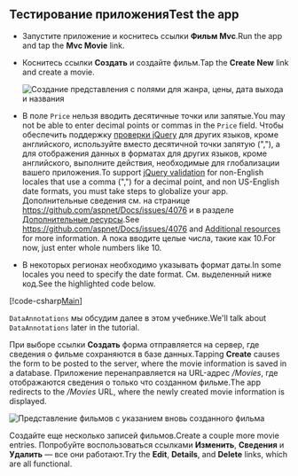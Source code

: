 
## <a name="test-the-app"></a><span data-ttu-id="d2fa1-101">Тестирование приложения</span><span class="sxs-lookup"><span data-stu-id="d2fa1-101">Test the app</span></span>

* <span data-ttu-id="d2fa1-102">Запустите приложение и коснитесь ссылки **Фильм Mvc**.</span><span class="sxs-lookup"><span data-stu-id="d2fa1-102">Run the app and tap the **Mvc Movie** link.</span></span>
* <span data-ttu-id="d2fa1-103">Коснитесь ссылки **Создать** и создайте фильм.</span><span class="sxs-lookup"><span data-stu-id="d2fa1-103">Tap the **Create New** link and create a movie.</span></span>

  ![Создание представления с полями для жанра, цены, дата выхода и названия](../../tutorials/first-mvc-app/adding-model/_static/movies.png)

* <span data-ttu-id="d2fa1-105">В поле `Price` нельзя вводить десятичные точки или запятые.</span><span class="sxs-lookup"><span data-stu-id="d2fa1-105">You may not be able to enter decimal points or commas in the `Price` field.</span></span> <span data-ttu-id="d2fa1-106">Чтобы обеспечить поддержку [проверки jQuery](https://jqueryvalidation.org/) для других языков, кроме английского, используйте вместо десятичной точки запятую (","), а для отображения данных в форматах для других языков, кроме английского, выполните действия, необходимые для глобализации вашего приложения.</span><span class="sxs-lookup"><span data-stu-id="d2fa1-106">To support [jQuery validation](https://jqueryvalidation.org/) for non-English locales that use a comma (",") for a decimal point, and non US-English date formats, you must take steps to globalize your app.</span></span> <span data-ttu-id="d2fa1-107">Дополнительные сведения см. на странице https://github.com/aspnet/Docs/issues/4076 и в разделе [Дополнительные ресурсы](#additional-resources).</span><span class="sxs-lookup"><span data-stu-id="d2fa1-107">See https://github.com/aspnet/Docs/issues/4076 and [Additional resources](#additional-resources) for more information.</span></span> <span data-ttu-id="d2fa1-108">А пока вводите целые числа, такие как 10.</span><span class="sxs-lookup"><span data-stu-id="d2fa1-108">For now, just enter whole numbers like 10.</span></span>

<a name="displayformatdatelocal"></a>

* <span data-ttu-id="d2fa1-109">В некоторых регионах необходимо указывать формат даты.</span><span class="sxs-lookup"><span data-stu-id="d2fa1-109">In some locales you need to specify the date format.</span></span> <span data-ttu-id="d2fa1-110">См. выделенный ниже код.</span><span class="sxs-lookup"><span data-stu-id="d2fa1-110">See the highlighted code below.</span></span>

[!code-csharp[Main](../../tutorials/first-mvc-app/start-mvc/sample/MvcMovie/Models/MovieDateFormat.cs?name=snippet_1&highlight=2,10)]

<span data-ttu-id="d2fa1-111">`DataAnnotations` мы обсудим далее в этом учебнике.</span><span class="sxs-lookup"><span data-stu-id="d2fa1-111">We'll talk about `DataAnnotations` later in the tutorial.</span></span>

<span data-ttu-id="d2fa1-112">При выборе ссылки **Создать** форма отправляется на сервер, где сведения о фильме сохраняются в базе данных.</span><span class="sxs-lookup"><span data-stu-id="d2fa1-112">Tapping **Create** causes the form to be posted to the server, where the movie information is saved in a database.</span></span> <span data-ttu-id="d2fa1-113">Приложение перенаправляется на URL-адрес */Movies*, где отображаются сведения о только что созданном фильме.</span><span class="sxs-lookup"><span data-stu-id="d2fa1-113">The app redirects to the */Movies* URL, where the newly created movie information is displayed.</span></span>

![Представление фильмов с указанием вновь созданного фильма](../../tutorials/first-mvc-app/adding-model/_static/h.png)

<span data-ttu-id="d2fa1-115">Создайте еще несколько записей фильмов.</span><span class="sxs-lookup"><span data-stu-id="d2fa1-115">Create a couple more movie entries.</span></span> <span data-ttu-id="d2fa1-116">Попробуйте воспользоваться ссылками **Изменить**, **Сведения** и **Удалить** — все они работают.</span><span class="sxs-lookup"><span data-stu-id="d2fa1-116">Try the **Edit**, **Details**, and **Delete** links, which are all functional.</span></span>
